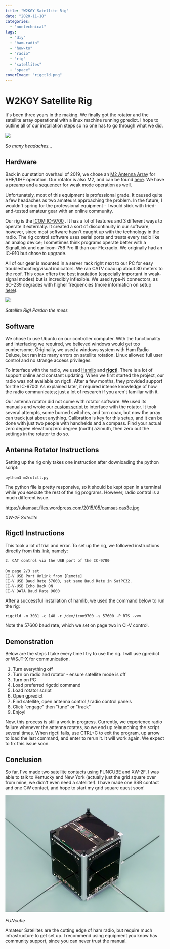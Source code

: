 ```yaml
---
title: "W2KGY Satellite Rig"
date: "2020-11-18"
categories:
  - "nontechnical"
tags:
  - "diy"
  - "ham-radio"
  - "how-to"
  - "radio"
  - "rig"
  - "satellites"
  - "space"
coverImage: "rigctld.png"
---
```

# W2KGY Satellite Rig
It's been three years in the making. We finally got the rotator and the satellite array operational with a linux machine running gpredict. I hope to outline all of our installation steps so no one has to go through what we did.

![](https://n2wu.files.wordpress.com/2020/11/rigctld.png?w=225)

_So many headaches..._

## Hardware

Back in our station overhaul of 2019, we chose an [M2 Antenna Array](https://www.m2inc.com/FGLEOPACK) for VHF/UHF operation. Our rotator is also M2, and can be found [here](https://www.m2inc.com/FGAE1000SCB). We have a [preamp](https://www.m2inc.com/FG2MPA) and a [sequencer](https://www.m2inc.com/FGS3) for weak mode operation as well.

Unfortunately, most of this equipment is professional grade. It caused quite a few headaches as two amateurs approaching the problem. In the future, I wouldn't spring for the professional equipment - I would stick with tried-and-tested amateur gear with an online community.

Our rig is the [ICOM IC-9700](https://www.icomamerica.com/en/products/amateur/hf/9700/default.aspx) . It has a lot of features and 3 different ways to operate it externally. It created a sort of discontinuity in our software, however, since most software hasn't caught up with the technology in the radio. The rig control software uses serial ports and treats every radio like an analog device; I sometimes think programs operate better with a SignalLink and our Icom-756 Pro III than our Flexradio. We originally had an IC-910 but chose to upgrade.

All of our gear is mounted in a server rack right next to our PC for easy troubleshooting/visual indicators. We ran CATV coax up about 30 meters to the roof. This coax offers the best insulation (especially important in weak-signal modes) but is incredibly inflexible. We used type-N connectors, as SO-239 degrades with higher frequencies (more information on setup [here](http://www.qrz.com.hr/wp-content/uploads/2011/03/k6pf.pdf)).

![](https://n2wu.files.wordpress.com/2020/11/selfpic.jpg?w=1024)

_Satellite Rig! Pardon the mess_

## Software

We chose to use Ubuntu on our controller computer. With the functionality and interfacing we required, we believed windows would get too cumbersome. Originally, we used a windows system with Ham Radio Deluxe, but ran into many errors on satellite rotation. Linux allowed full user control and no strange access privileges.

To interface with the radio, we used [H](http://hamlib.sourceforge.net/manuals/hamlib.html)[amlib](http://www.qrz.com.hr/wp-content/uploads/2011/03/k6pf.pdf) and **[rigctl](http://manpages.ubuntu.com/manpages/xenial/man8/rigctld.8.html)**. There is a lot of support online and constant updating. When we first started the project, our radio was not available on rigctl. After a few months, they provided support for the IC-9700! As explained later, it required intense knowledge of how the radio communicates; just a lot of research if you aren't familiar with it.

Our antenna rotator did not come with rotator software. We used its manuals and wrote our [custom script](https://github.com/KE8JCT/m2rotate) to interface with the rotator. It took several attempts, some burned switches, and torn coax, but now the array can track just about anything. Calibration is key for this setup, and it can be done with just two people with handhelds and a compass. Find your actual zero degree elevation/zero degree (north) azimuth, then zero out the settings in the rotator to do so.

## Antenna Rotator Instructions

Setting up the rig only takes one instruction after downloading the python script:

```
python3 m2rotctl.py
```

The python file is pretty responsive, so it should be kept open in a terminal while you execute the rest of the rig programs. However, radio control is a much different issue.

https://ukamsat.files.wordpress.com/2015/05/camsat-cas3e.jpg

_XW-2F Satellite_

## Rigctl Instructions

This took a lot of trial and error. To set up the rig, we followed instructions directly from [this link](http://www.dk1tb.de/IC9700_settings.htm), namely:

```
2. CAT control via the USB port of the IC-9700

On page 2/3 set
CI-V USB Port Unlink from [Remote]
CI-V USB Baud Rate 57600, set same Baud Rate in SatPC32.
CI-V-USB Echo Back ON
CI-V DATA Baud Rate 9600
```

After a successful installation of hamlib, we used the command below to run the rig:

```
rigctld -m 3081 -c 148 -r /dev/icom9700 -s 57600 -P RTS -vvv
```

Note the 57600 baud rate, which we set on page two in CI-V control.

## Demonstration

Below are the steps I take every time I try to use the rig. I will use gpredict or WSJT-X for communication.

1. Turn everything off
2. Turn on radio and rotator - ensure satellite mode is off
3. Turn on PC
4. Load preferred rigctld command
5. Load rotator script
6. Open gpredict
7. Find satellite, open antenna control / radio control panels
8. Click "engage" then "tune" or "track"
9. Enjoy!

Now, this process is still a work in progress. Currently, we experience radio failure whenever the antenna rotates, so we end up relaunching the script several times. When rigctl fails, use CTRL+C to exit the program, up arrow to load the last command, and enter to rerun it. It will work again. We expect to fix this issue soon.

## Conclusion

So far, I've made two satellite contacts using FUNCUBE and XW-2F. I was able to talk to Kentucky and New York (actually just the grid square over from mine, we didn't even need a satellite!). I have made one SSB contact and one CW contact, and hope to start my grid square quest soon!

![](images/funcube-1-flight-model-image-credit-wouter-weggelaar-pa3weg.jpg)

_FUNcube_

Amateur Satellites are the cutting edge of ham radio, but require much infrastructure to get set up. I recommend using equipment you know has community support, since you can never trust the manual.
